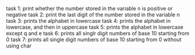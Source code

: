 task 1: print whether the number stored in the variable n is positive or negative
task 2: print the last digit of the number stored in the variable n
task 3: prints the alphabet in lowercase
task 4: prints the alphabet in lowercase, and then in uppercase
task 5: prints the alphabet in lowercase except q and e
task 6: prints all singlr digit numbers of base 10 starting from 0
task 7: prints all single digit numbers of base 10 starting from 0 without using char
